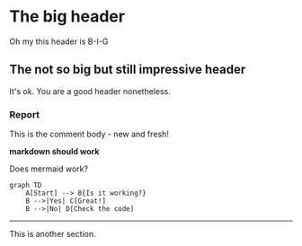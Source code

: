 # The big header

Oh my this header is B-I-G

## The not so big but still impressive header

It's ok. You are a good header nonetheless.

### Report

This is the comment body - new and fresh!

**markdown should work**


Does mermaid work?

```mermaid
graph TD
    A[Start] --> B{Is it working?}
    B -->|Yes| C[Great!]
    B -->|No| D[Check the code]
```

---

This is another section.

